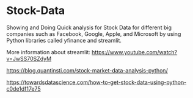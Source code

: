 # Stock-Data
Showing and Doing Quick analysis for Stock Data for different big companies such as Facebook, Google, Apple, and Microsoft by using Python libraries called yfinance and streamlit.


More information about streamlit: https://www.youtube.com/watch?v=JwSS70SZdyM

https://blog.quantinsti.com/stock-market-data-analysis-python/



https://towardsdatascience.com/how-to-get-stock-data-using-python-c0de1df17e75

